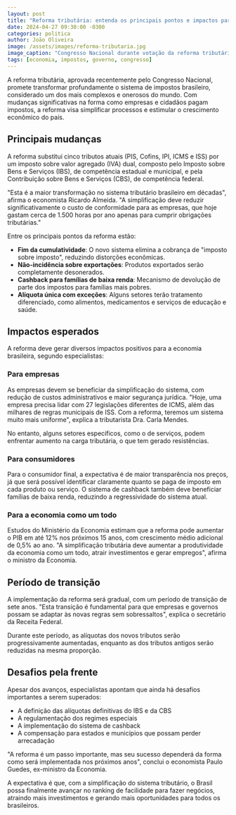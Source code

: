 ```yaml
---
layout: post
title: "Reforma tributária: entenda os principais pontos e impactos para a economia"
date: 2024-04-27 09:30:00 -0300
categories: politica
author: João Oliveira
image: /assets/images/reforma-tributaria.jpg
image_caption: "Congresso Nacional durante votação da reforma tributária"
tags: [economia, impostos, governo, congresso]
---
```


A reforma tributária, aprovada recentemente pelo Congresso Nacional, promete transformar profundamente o sistema de impostos brasileiro, considerado um dos mais complexos e onerosos do mundo. Com mudanças significativas na forma como empresas e cidadãos pagam impostos, a reforma visa simplificar processos e estimular o crescimento econômico do país.

## Principais mudanças

A reforma substitui cinco tributos atuais (PIS, Cofins, IPI, ICMS e ISS) por um imposto sobre valor agregado (IVA) dual, composto pelo Imposto sobre Bens e Serviços (IBS), de competência estadual e municipal, e pela Contribuição sobre Bens e Serviços (CBS), de competência federal.

"Esta é a maior transformação no sistema tributário brasileiro em décadas", afirma o economista Ricardo Almeida. "A simplificação deve reduzir significativamente o custo de conformidade para as empresas, que hoje gastam cerca de 1.500 horas por ano apenas para cumprir obrigações tributárias."

Entre os principais pontos da reforma estão:

- **Fim da cumulatividade**: O novo sistema elimina a cobrança de "imposto sobre imposto", reduzindo distorções econômicas.
- **Não-incidência sobre exportações**: Produtos exportados serão completamente desonerados.
- **Cashback para famílias de baixa renda**: Mecanismo de devolução de parte dos impostos para famílias mais pobres.
- **Alíquota única com exceções**: Alguns setores terão tratamento diferenciado, como alimentos, medicamentos e serviços de educação e saúde.

## Impactos esperados

A reforma deve gerar diversos impactos positivos para a economia brasileira, segundo especialistas:

### Para empresas

As empresas devem se beneficiar da simplificação do sistema, com redução de custos administrativos e maior segurança jurídica. "Hoje, uma empresa precisa lidar com 27 legislações diferentes de ICMS, além das milhares de regras municipais de ISS. Com a reforma, teremos um sistema muito mais uniforme", explica a tributarista Dra. Carla Mendes.

No entanto, alguns setores específicos, como o de serviços, podem enfrentar aumento na carga tributária, o que tem gerado resistências.

### Para consumidores

Para o consumidor final, a expectativa é de maior transparência nos preços, já que será possível identificar claramente quanto se paga de imposto em cada produto ou serviço. O sistema de cashback também deve beneficiar famílias de baixa renda, reduzindo a regressividade do sistema atual.

### Para a economia como um todo

Estudos do Ministério da Economia estimam que a reforma pode aumentar o PIB em até 12% nos próximos 15 anos, com crescimento médio adicional de 0,5% ao ano. "A simplificação tributária deve aumentar a produtividade da economia como um todo, atrair investimentos e gerar empregos", afirma o ministro da Economia.

## Período de transição

A implementação da reforma será gradual, com um período de transição de sete anos. "Esta transição é fundamental para que empresas e governos possam se adaptar às novas regras sem sobressaltos", explica o secretário da Receita Federal.

Durante este período, as alíquotas dos novos tributos serão progressivamente aumentadas, enquanto as dos tributos antigos serão reduzidas na mesma proporção.

## Desafios pela frente

Apesar dos avanços, especialistas apontam que ainda há desafios importantes a serem superados:

- A definição das alíquotas definitivas do IBS e da CBS
- A regulamentação dos regimes especiais
- A implementação do sistema de cashback
- A compensação para estados e municípios que possam perder arrecadação

"A reforma é um passo importante, mas seu sucesso dependerá da forma como será implementada nos próximos anos", conclui o economista Paulo Guedes, ex-ministro da Economia.

A expectativa é que, com a simplificação do sistema tributário, o Brasil possa finalmente avançar no ranking de facilidade para fazer negócios, atraindo mais investimentos e gerando mais oportunidades para todos os brasileiros.
